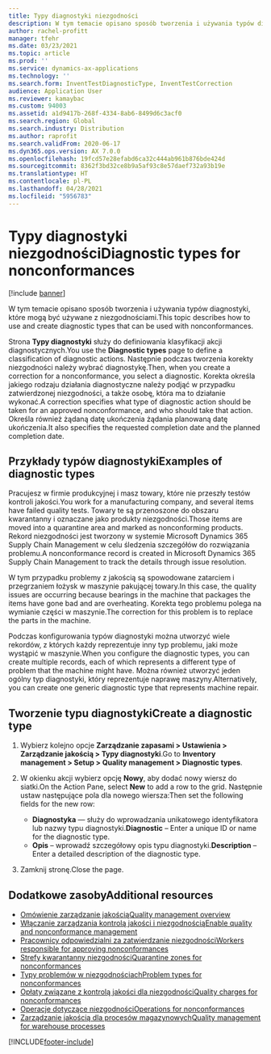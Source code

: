 ```yaml
---
title: Typy diagnostyki niezgodności
description: W tym temacie opisano sposób tworzenia i używania typów diagnostyki, które mogą być używane z niezgodnościami.
author: rachel-profitt
manager: tfehr
ms.date: 03/23/2021
ms.topic: article
ms.prod: ''
ms.service: dynamics-ax-applications
ms.technology: ''
ms.search.form: InventTestDiagnosticType, InventTestCorrection
audience: Application User
ms.reviewer: kamaybac
ms.custom: 94003
ms.assetid: a1d9417b-268f-4334-8ab6-8499d6c3acf0
ms.search.region: Global
ms.search.industry: Distribution
ms.author: raprofit
ms.search.validFrom: 2020-06-17
ms.dyn365.ops.version: AX 7.0.0
ms.openlocfilehash: 19fcd57e28efabd6ca32c444ab961b876bde424d
ms.sourcegitcommit: 8362f3bd32ce8b9a5af93c8e57daef732a93b19e
ms.translationtype: HT
ms.contentlocale: pl-PL
ms.lasthandoff: 04/28/2021
ms.locfileid: "5956783"
---
```

# <a name="diagnostic-types-for-nonconformances"></a><span data-ttu-id="d5cec-103">Typy diagnostyki niezgodności</span><span class="sxs-lookup"><span data-stu-id="d5cec-103">Diagnostic types for nonconformances</span></span>

[!include [banner](../includes/banner.md)]

<span data-ttu-id="d5cec-104">W tym temacie opisano sposób tworzenia i używania typów diagnostyki, które mogą być używane z niezgodnościami.</span><span class="sxs-lookup"><span data-stu-id="d5cec-104">This topic describes how to use and create diagnostic types that can be used with nonconformances.</span></span>

<span data-ttu-id="d5cec-105">Strona **Typy diagnostyki** służy do definiowania klasyfikacji akcji diagnostycznych.</span><span class="sxs-lookup"><span data-stu-id="d5cec-105">You use the **Diagnostic types** page to define a classification of diagnostic actions.</span></span> <span data-ttu-id="d5cec-106">Następnie podczas tworzenia korekty niezgodności należy wybrać diagnostykę.</span><span class="sxs-lookup"><span data-stu-id="d5cec-106">Then, when you create a correction for a nonconformance, you select a diagnostic.</span></span> <span data-ttu-id="d5cec-107">Korekta określa jakiego rodzaju działania diagnostyczne należy podjąć w przypadku zatwierdzonej niezgodności, a także osobę, która ma to działanie wykonać.</span><span class="sxs-lookup"><span data-stu-id="d5cec-107">A correction specifies what type of diagnostic action should be taken for an approved nonconformance, and who should take that action.</span></span> <span data-ttu-id="d5cec-108">Określa również żądaną datę ukończenia żądania planowaną datę ukończenia.</span><span class="sxs-lookup"><span data-stu-id="d5cec-108">It also specifies the requested completion date and the planned completion date.</span></span>

## <a name="examples-of-diagnostic-types"></a><span data-ttu-id="d5cec-109">Przykłady typów diagnostyki</span><span class="sxs-lookup"><span data-stu-id="d5cec-109">Examples of diagnostic types</span></span>

<span data-ttu-id="d5cec-110">Pracujesz w firmie produkcyjnej i masz towary, które nie przeszły testów kontroli jakości.</span><span class="sxs-lookup"><span data-stu-id="d5cec-110">You work for a manufacturing company, and several items have failed quality tests.</span></span> <span data-ttu-id="d5cec-111">Towary te są przenoszone do obszaru kwarantanny i oznaczane jako produkty niezgodności.</span><span class="sxs-lookup"><span data-stu-id="d5cec-111">Those items are moved into a quarantine area and marked as nonconforming products.</span></span> <span data-ttu-id="d5cec-112">Rekord niezgodności jest tworzony w systemie Microsoft Dynamics 365 Supply Chain Management w celu śledzenia szczegółów do rozwiązania problemu.</span><span class="sxs-lookup"><span data-stu-id="d5cec-112">A nonconformance record is created in Microsoft Dynamics 365 Supply Chain Management to track the details through issue resolution.</span></span>

<span data-ttu-id="d5cec-113">W tym przypadku problemy z jakością są spowodowane zatarciem i przegrzaniem łożysk w maszynie pakującej towary.</span><span class="sxs-lookup"><span data-stu-id="d5cec-113">In this case, the quality issues are occurring because bearings in the machine that packages the items have gone bad and are overheating.</span></span> <span data-ttu-id="d5cec-114">Korekta tego problemu polega na wymianie części w maszynie.</span><span class="sxs-lookup"><span data-stu-id="d5cec-114">The correction for this problem is to replace the parts in the machine.</span></span>

<span data-ttu-id="d5cec-115">Podczas konfigurowania typów diagnostyki można utworzyć wiele rekordów, z których każdy reprezentuje inny typ problemu, jaki może wystąpić w maszynie.</span><span class="sxs-lookup"><span data-stu-id="d5cec-115">When you configure the diagnostic types, you can create multiple records, each of which represents a different type of problem that the machine might have.</span></span> <span data-ttu-id="d5cec-116">Można również utworzyć jeden ogólny typ diagnostyki, który reprezentuje naprawę maszyny.</span><span class="sxs-lookup"><span data-stu-id="d5cec-116">Alternatively, you can create one generic diagnostic type that represents machine repair.</span></span>

## <a name="create-a-diagnostic-type"></a><span data-ttu-id="d5cec-117">Tworzenie typu diagnostyki</span><span class="sxs-lookup"><span data-stu-id="d5cec-117">Create a diagnostic type</span></span>

1. <span data-ttu-id="d5cec-118">Wybierz kolejno opcje **Zarządzanie zapasami \> Ustawienia \> Zarządzanie jakością \> Typy diagnostyki**.</span><span class="sxs-lookup"><span data-stu-id="d5cec-118">Go to **Inventory management \> Setup \> Quality management \> Diagnostic types**.</span></span>
1. <span data-ttu-id="d5cec-119">W okienku akcji wybierz opcję **Nowy**, aby dodać nowy wiersz do siatki.</span><span class="sxs-lookup"><span data-stu-id="d5cec-119">On the Action Pane, select **New** to add a row to the grid.</span></span> <span data-ttu-id="d5cec-120">Następnie ustaw następujące pola dla nowego wiersza:</span><span class="sxs-lookup"><span data-stu-id="d5cec-120">Then set the following fields for the new row:</span></span>

    - <span data-ttu-id="d5cec-121">**Diagnostyka** — służy do wprowadzania unikatowego identyfikatora lub nazwy typu diagnostyki.</span><span class="sxs-lookup"><span data-stu-id="d5cec-121">**Diagnostic** – Enter a unique ID or name for the diagnostic type.</span></span>
    - <span data-ttu-id="d5cec-122">**Opis** – wprowadź szczegółowy opis typu diagnostyki.</span><span class="sxs-lookup"><span data-stu-id="d5cec-122">**Description** – Enter a detailed description of the diagnostic type.</span></span>

1. <span data-ttu-id="d5cec-123">Zamknij stronę.</span><span class="sxs-lookup"><span data-stu-id="d5cec-123">Close the page.</span></span>

## <a name="additional-resources"></a><span data-ttu-id="d5cec-124">Dodatkowe zasoby</span><span class="sxs-lookup"><span data-stu-id="d5cec-124">Additional resources</span></span>

- [<span data-ttu-id="d5cec-125">Omówienie zarządzanie jakością</span><span class="sxs-lookup"><span data-stu-id="d5cec-125">Quality management overview</span></span>](quality-management-processes.md)
- [<span data-ttu-id="d5cec-126">Włączanie zarządzania kontrolą jakości i niezgodnością</span><span class="sxs-lookup"><span data-stu-id="d5cec-126">Enable quality and nonconformance management</span></span>](enable-quality-management.md)
- [<span data-ttu-id="d5cec-127">Pracownicy odpowiedzialni za zatwierdzanie niezgodności</span><span class="sxs-lookup"><span data-stu-id="d5cec-127">Workers responsible for approving nonconformances</span></span>](quality-responsible-workers.md)
- [<span data-ttu-id="d5cec-128">Strefy kwarantanny niezgodności</span><span class="sxs-lookup"><span data-stu-id="d5cec-128">Quarantine zones for nonconformances</span></span>](quality-quarantine-zones.md)
- [<span data-ttu-id="d5cec-129">Typy problemów w niezgodnościach</span><span class="sxs-lookup"><span data-stu-id="d5cec-129">Problem types for nonconformances</span></span>](quality-problem-types.md)
- [<span data-ttu-id="d5cec-130">Opłaty związane z kontrolą jakości dla niezgodności</span><span class="sxs-lookup"><span data-stu-id="d5cec-130">Quality charges for nonconformances</span></span>](quality-charges.md)
- [<span data-ttu-id="d5cec-131">Operacje dotyczące niezgodności</span><span class="sxs-lookup"><span data-stu-id="d5cec-131">Operations for nonconformances</span></span>](quality-operations.md)
- [<span data-ttu-id="d5cec-132">Zarządzanie jakością dla procesów magazynowych</span><span class="sxs-lookup"><span data-stu-id="d5cec-132">Quality management for warehouse processes</span></span>](quality-management-for-warehouses-processes.md)

[!INCLUDE[footer-include](../../includes/footer-banner.md)]
